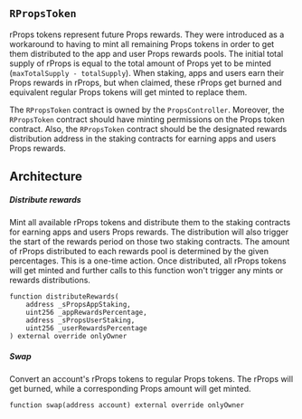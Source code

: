 ## `RPropsToken`

rProps tokens represent future Props rewards. They were introduced as a workaround to having to mint all remaining Props tokens in order to get them distributed to the app and user Props rewards pools. The initial total supply of rProps is equal to the total amount of Props yet to be minted (`maxTotalSupply - totalSupply`). When staking, apps and users earn their Props rewards in rProps, but when claimed, these rProps get burned and equivalent regular Props tokens will get minted to replace them.

The `RPropsToken` contract is owned by the `PropsController`. Moreover, the `RPropsToken` contract should have minting permissions on the Props token contract. Also, the `RPropsToken` contract should be the designated rewards distribution address in the staking contracts for earning apps and users Props rewards.

## Architecture

##### Distribute rewards

Mint all available rProps tokens and distribute them to the staking contracts for earning apps and users Props rewards. The distribution will also trigger the start of the rewards period on those two staking contracts. The amount of rProps distributed to each rewards pool is determined by the given percentages. This is a one-time action. Once distributed, all rProps tokens will get minted and further calls to this function won't trigger any mints or rewards distributions.

```solidity
function distributeRewards(
    address _sPropsAppStaking,
    uint256 _appRewardsPercentage,
    address _sPropsUserStaking,
    uint256 _userRewardsPercentage
) external override onlyOwner
```

##### Swap

Convert an account's rProps tokens to regular Props tokens. The rProps will get burned, while a corresponding Props amount will get minted.

```solidity
function swap(address account) external override onlyOwner
```

